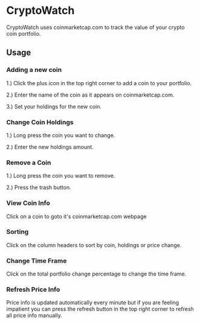 # CryptoWatch
CryptoWatch uses coinmarketcap.com to track the value of your crypto coin portfolio.

## Usage

### Adding a new coin

1.) Click the plus icon in the top right corner to add a coin to your portfolio.

2.) Enter the name of the coin as it appears on coinmarketcap.com.

3.) Set your holdings for the new coin.

### Change Coin Holdings

1.) Long press the coin you want to change.

2.) Enter the new holdings amount.

### Remove a Coin

1.) Long press the coin you want to remove.

2.) Press the trash button.

### View Coin Info

Click on a coin to goto it's coinmarketcap.com webpage

### Sorting

Click on the column headers to sort by coin, holdings or price change.

### Change Time Frame

Click on the total portfolio change percentage to change the time frame.

### Refresh Price Info

Price info is updated automatically every minute but if you are feeling impatient you can press the refresh button in the top right corner to refresh all price info manually.
